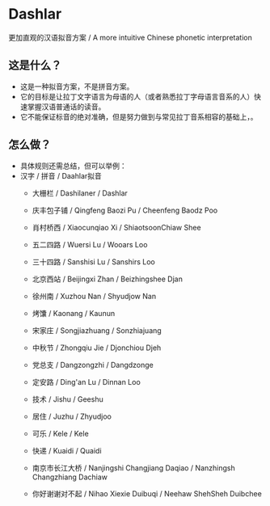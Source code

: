 # Dashlar
更加直观的汉语拟音方案 / A more intuitive Chinese phonetic interpretation

## 这是什么？
 * 这是一种拟音方案，不是拼音方案。
 * 它的目标是让拉丁文字语言为母语的人（或者熟悉拉丁字母语言音系的人）快速掌握汉语普通话的读音。
 * 它不能保证标音的绝对准确，但是努力做到与常见拉丁音系相容的基础上，。

## 怎么做？
  * 具体规则还需总结，但可以举例：
  * 汉字 / 拼音 / Daahlar拟音
    - 大栅栏 / Dashilaner / Dashlar
    - 庆丰包子铺 / Qingfeng Baozi Pu / Cheenfeng Baodz Poo
    - 肖村桥西 / Xiaocunqiao Xi / ShiaotsoonChiaw Shee
    - 五二四路 / Wuersi Lu / Wooars Loo
    - 三十四路 / Sanshisi Lu / Sanshirs Loo
    - 北京西站 / Beijingxi Zhan / Beizhingshee Djan
    - 徐州南 / Xuzhou Nan / Shyudjow Nan
    - 烤馕 / Kaonang / Kaunun
    - 宋家庄 / Songjiazhuang / Sonzhiajuang
    - 中秋节 / Zhongqiu Jie / Djonchiou Djeh
    - 党总支 / Dangzongzhi / Dangdzonge
    - 定安路 / Ding'an Lu / Dinnan Loo
    - 技术 / Jishu / Geeshu
    - 居住 / Juzhu / Zhyudjoo
    - 可乐 / Kele / Kele
    - 快递 / Kuaidi / Quaidi

    - 南京市长江大桥 / Nanjingshi Changjiang Daqiao / Nanzhingsh Changzhiang Dachiaw
    - 你好谢谢对不起 / Nihao Xiexie Duibuqi / Neehaw ShehSheh Duibchee
